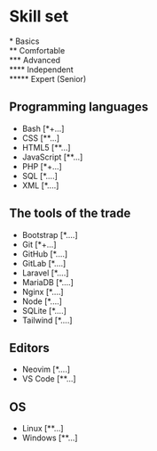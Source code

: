 # Skill set 
\* Basics  
** Comfortable  
*** Advanced    
**** Independent  
***** Expert (Senior)

## Programming languages
- Bash [*+...]
- CSS [**...]
- HTML5 [**...]
- JavaScript [**...]
- PHP [*+...]
- SQL [*....]
- XML [*....]

## The tools of the trade
- Bootstrap [*....]
- Git [*+...]
- GitHub [*....]
- GitLab [*....]
- Laravel [*....]
- MariaDB [*....]
- Nginx [*....]
- Node [*....]
- SQLite [*....]
- Tailwind [*....]

## Editors
- Neovim [*....]
- VS Code [**...]

## OS
- Linux [**...]
- Windows [**...]

<!-- For more details see [Basic writing and formatting syntax](https://docs.github.com/en/github/writing-on-github/getting-started-with-writing-and-formatting-on-github/basic-writing-and-formatting-syntax).
Having trouble with Pages? Check out our [documentation](https://docs.github.com/categories/github-pages-basics/). -->
